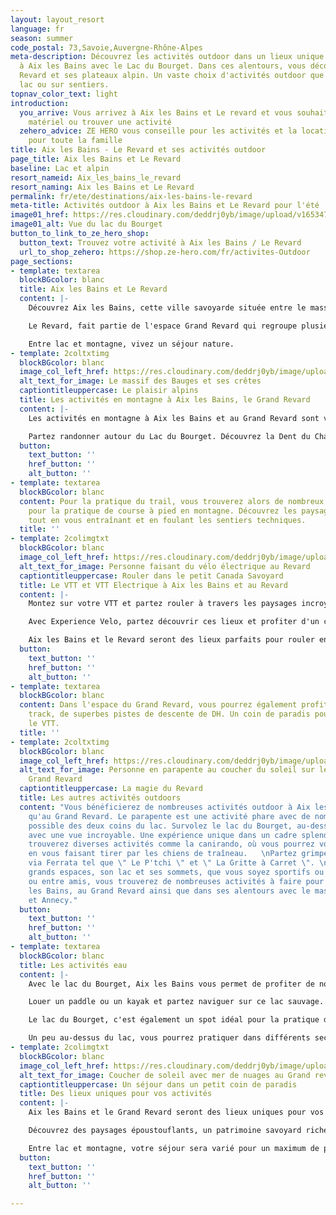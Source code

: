 ```yaml
---
layout: layout_resort
language: fr
season: summer
code_postal: 73,Savoie,Auvergne-Rhône-Alpes
meta-description: Découvrez les activités outdoor dans un lieux unique et sauvage
  à Aix les Bains avec le Lac du Bourget. Dans ces alentours, vous découvrirez Le
  Revard et ses plateaux alpin. Un vaste choix d'activités outdoor que ce soit sur
  lac ou sur sentiers.
topnav_color_text: light
introduction:
  you_arrive: Vous arrivez à Aix les Bains et Le revard et vous souhaitez louer du
    matériel ou trouver une activité
  zehero_advice: ZE HERO vous conseille pour les activités et la location des équipements
    pour toute la famille
title: Aix les Bains - Le Revard et ses activités outdoor
page_title: Aix les Bains et Le Revard
baseline: Lac et alpin
resort_nameid: Aix_les_bains_le_revard
resort_naming: Aix les Bains et Le Revard
permalink: fr/ete/destinations/aix-les-bains-le-revard
meta-title: Activités outdoor à Aix les Bains et Le Revard pour l'été
image01_href: https://res.cloudinary.com/deddrj0yb/image/upload/v1653471444/website/resorts/Le%20Revard/mercvrie-YlWgxkbP_pY-unsplash.jpg
image01_alt: Vue du lac du Bourget
button_to_link_to_ze_hero_shop:
  button_text: Trouvez votre activité à Aix les Bains / Le Revard
  url_to_shop_zehero: https://shop.ze-hero.com/fr/activites-Outdoor
page_sections:
- template: textarea
  blockBGcolor: blanc
  title: Aix les Bains et Le Revard
  content: |-
    Découvrez Aix les Bains, cette ville savoyarde située entre le massif des Bauges et au pied du Lac du Bourget. Une ville thermale qui offre un décor sauvage, montagneux, minéral pour un séjour unique. C'est également un lieu où le patrimoine culturel, gastronomique et environnemental est préservé, riche et protégé. De quoi vous faire voyager et vous faire vivre des émotions fortes. Séjournez à Aix les Bains, c'est profiter d'un large choix d'activité, de visites et de découverte. Depuis Aix les Bains, vous pouvez alors découvrir le Lac du Bourget, un lac naturel, sauvage où la couleur sera éblouissante. Entourée de montagne avec le fameux sommet " La Dent du Chat ", vous plongerez dans un décor de rêve. C'est donc un milieu naturel qui s'impose ici entre le lac et les montagnes. Vous découvrirez le massif des Bauges ainsi que le Grand Revard avec la station de ski " Le Revard ". Un lieu parfait pour venir en famille et profiter de nombreuses activités outdoor, d'un panorama d'exception, d'un dépaysement totale mais également de bien-être.

    Le Revard, fait partie de l'espace Grand Revard qui regroupe plusieurs petites stations et villages tels que la Féclaz, Saint François de Sales. Le Revard, c'est la 1er station de ski qui a été créé en France. Elle porte l'histoire du ski dans son ADN. Vous y découvrirez un lieu rempli de charme et d'authenticité. Découvrez ses grands plateaux, d'alpages avec des vues magnifiques sur le massif du Mont Blanc ainsi que sur le Lac du Bourget. De nombreuses activités pour tous seront présentes afin de profiter pleinement de l'environnement.

    Entre lac et montagne, vivez un séjour nature.
- template: 2coltxtimg
  blockBGcolor: blanc
  image_col_left_href: https://res.cloudinary.com/deddrj0yb/image/upload/v1653471436/website/resorts/Le%20Revard/nicolas-peyrol-IEg3fmBWtwE-unsplash.jpg
  alt_text_for_image: Le massif des Bauges et ses crêtes
  captiontitleuppercase: Le plaisir alpins
  title: Les activités en montagne à Aix les Bains, le Grand Revard
  content: |-
    Les activités en montagne à Aix les Bains et au Grand Revard sont variées et il y en a pour tous les goûts, les niveaux et les envies. Vous découvrirez tout d'abord des lieux naturels sauvages, des stations, des grands plateaux, des montagnes très alpines, des forêts et des grandes prairies. Le choix est varié et vous pourrez bénéficier de tout facilement. Le massif des Bauges est un lieu incroyable pour tous les amoureux de la montagne, de la randonnée et de la course à pied ainsi que du VTT. Avec ses 4 sommets à plus de 2000m, vous y trouverez des passages engagés et techniques.

    Partez randonner autour du Lac du Bourget. Découvrez la Dent du Chat et son ascension vertigineuse sur la fin. Partez marcher sur les grands plateaux du Revard, à travers les pâturages, les alpages en découvrant des paysages sublimes avec le lac du Bourget et le Mont Blanc. Vous pourrez grimper le mont Peney, découvrir la croix du Nivolet. Partez randonner avec un accompagnateur montagne qui vous fera découvrir cet environnement savoyard. Il existe un choix énorme de randonnée depuis Aix les Bains ainsi que depuis le plateau du Revard. Le choix est encore plus grand avec les sentiers du massif des Bauges.
  button:
    text_button: ''
    href_button: ''
    alt_button: ''
- template: textarea
  blockBGcolor: blanc
  content: Pour la pratique du trail, vous trouverez alors de nombreux tours parfait
    pour la pratique de course à pied en montagne. Découvrez les paysages savoyards
    tout en vous entraînant et en foulant les sentiers techniques.
  title: ''
- template: 2colimgtxt
  blockBGcolor: blanc
  image_col_left_href: https://res.cloudinary.com/deddrj0yb/image/upload/v1653393347/website/Exp%C3%A9rience%20V%C3%A9lo/vtt_autour_du_lac_bourget_en_savoie.jpg
  alt_text_for_image: Personne faisant du vélo électrique au Revard
  captiontitleuppercase: Rouler dans le petit Canada Savoyard
  title: Le VTT et VTT Electrique à Aix les Bains et au Revard
  content: |-
    Montez sur votre VTT et partez rouler à travers les paysages incroyables du Grand Revard surnommé " Le petit Canada Savoyard". Avec ses grandes forêts, ses grandes prairies, ses alpages, à VTT ou VTT électrique vous découvrirez de nombreuses randonnées d'exceptions. Partez également sur les Balcons du Lac du Bourget. Que ce soit pour des randonnées à la journée, en famille, pour les plus sportifs, pour des descentes plus techniques, vous trouverez votre bonheur à VTT.

    Avec Experience Velo, partez découvrir ces lieux et profiter d'un choix varié de randonnée pour vous amuser, profiter, découvrir, rouler et vous dépasser dans un environnement naturel magique. Vous pourrez réserver votre activité de VTT électriques avec Experience Vélo au Grand Revard, pour un choix varié d'itinéraire.

    Aix les Bains et le Revard seront des lieux parfaits pour rouler en hors sentier et profiter des terrains alpins avec des vues sur le Mont Blanc et le lac du Bourget.
  button:
    text_button: ''
    href_button: ''
    alt_button: ''
- template: textarea
  blockBGcolor: blanc
  content: Dans l'espace du Grand Revard, vous pourrez également profiter d'un pump
    track, de superbes pistes de descente de DH. Un coin de paradis pour pratiquer
    le VTT.
  title: ''
- template: 2coltxtimg
  blockBGcolor: blanc
  image_col_left_href: https://res.cloudinary.com/deddrj0yb/image/upload/v1653471430/website/resorts/Le%20Revard/juliette-g-jX61Kll0Q5g-unsplash.jpg
  alt_text_for_image: Personne en parapente au coucher du soleil sur le plateau du
    Grand Revard
  captiontitleuppercase: La magie du Revard
  title: Les autres activités outdoors
  content: "Vous bénéficierez de nombreuses activités outdoor à Aix les Bains ainsi
    qu'au Grand Revard. Le parapente est une activité phare avec de nombreux décollage
    possible des deux coins du lac. Survolez le lac du Bourget, au-dessus des montagnes
    avec une vue incroyable. Une expérience unique dans un cadre splendide.  \nVous
    trouverez diverses activités comme la canirando, où vous pourrez vous balader
    en vous faisant tirer par les chiens de traîneau.   \nPartez grimper les différentes
    via Ferrata tel que \" Le P'tchi \" et \" La Gritte à Carret \". \n\nAvec ses
    grands espaces, son lac et ses sommets, que vous soyez sportifs ou non, en famille
    ou entre amis, vous trouverez de nombreuses activités à faire pour tous à Aix
    les Bains, au Grand Revard ainsi que dans ses alentours avec le massif des Bauges
    et Annecy."
  button:
    text_button: ''
    href_button: ''
    alt_button: ''
- template: textarea
  blockBGcolor: blanc
  title: Les activités eau
  content: |-
    Avec le lac du Bourget, Aix les Bains vous permet de profiter de nombreuses activités.

    Louer un paddle ou un kayak et partez naviguer sur ce lac sauvage. Vous pourrez alors découvrir les différents recoins du lac en naviguant sur l'eau.

    Le lac du Bourget, c'est également un spot idéal pour la pratique du kitesurf. Vous pourrez alors vous essayer à cette pratique sensationnelle pour des moments riches en émotions.

    Un peu au-dessus du lac, vous pourrez pratiquer dans différents secteurs, le canyoning. Il y a de nombreux spots dans les alentours et d'autres vers Annecy. Tout près du Grand Revard, vous pourrez trouver plusieurs Canyoning vers Lescheraines.
- template: 2colimgtxt
  blockBGcolor: blanc
  image_col_left_href: https://res.cloudinary.com/deddrj0yb/image/upload/v1653471421/website/resorts/Le%20Revard/hugo-clement-VEv7ogEqZYA-unsplash.jpg
  alt_text_for_image: Coucher de soleil avec mer de nuages au Grand revard
  captiontitleuppercase: Un séjour dans un petit coin de paradis
  title: Des lieux uniques pour vos activités
  content: |-
    Aix les Bains et le Grand Revard seront des lieux uniques pour vos activités outdoor de l'été. Vous pourrez profiter de ces nombreuses activités outdoors que ce soit en montagne, à pied, en courant, à vélo, à VTT, dans les airs ou dans l'eau avec le lac et ses rivières.

    Découvrez des paysages époustouflants, un patrimoine savoyard riche, des lieux préservé et protégé.

    Entre lac et montagne, votre séjour sera varié pour un maximum de plaisir dans ce soin de Savoie sauvage et unique.
  button:
    text_button: ''
    href_button: ''
    alt_button: ''

---
```

